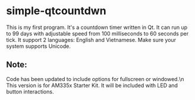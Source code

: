 # simple-qtcountdwn
This is my first program. It's a countdown timer written in Qt.
It can run up to 99 days with adjustable speed from 100 milliseconds to 60 seconds per tick.
It support 2 languages: English and Vietnamese. Make sure your system supports Unicode.

## Note:
Code has been updated to include options for fullscreen or windowed.\n
This version is for AM335x Starter Kit. It will be included with LED and button interactions.
